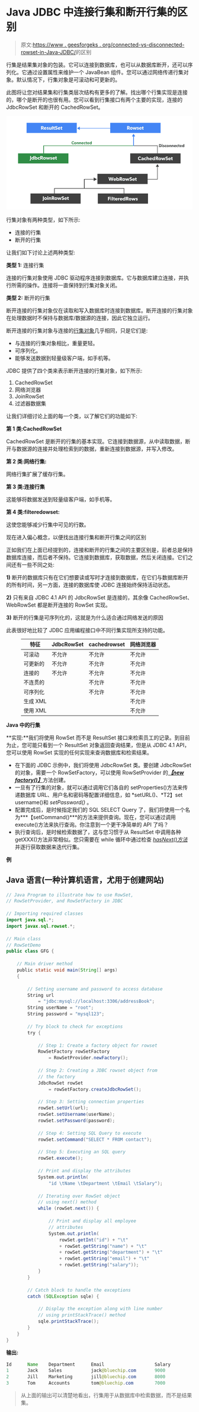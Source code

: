# Java JDBC 中连接行集和断开行集的区别

> 原文:[https://www . geesforgeks . org/connected-vs-disconnected-rowset-in-Java-JDBC/](https://www.geeksforgeeks.org/difference-between-connected-vs-disconnected-rowset-in-java-jdbc/)的区别

行集是结果集对象的包装。它可以连接到数据库，也可以从数据库断开，还可以序列化。它通过设置属性来维护一个 JavaBean 组件。您可以通过网络传递行集对象。默认情况下，行集对象是可滚动和可更新的。

此图将让您对结果集和行集类层次结构有更多的了解。找出哪个行集实现是连接的，哪个是断开的也很有用。您可以看到行集接口有两个主要的实现，连接的 JdbcRowSet 和断开的 CachedRowSet。

![](img/e06aa17e553e854bf0f2d2c2b169d9d1.png)

行集对象有两种类型，如下所示:

*   连接的行集
*   断开的行集

让我们如下讨论上述两种类型:

**类型 1:** 连接行集

连接的行集对象使用 JDBC 驱动程序连接到数据库。它与数据库建立连接，并执行所需的操作。连接将一直保持到行集对象关闭。

**类型 2:** 断开的行集

断开连接的行集对象仅在读取和写入数据库时连接到数据库。断开连接的行集对象在处理数据时不保持与数据库/数据源的连接，因此它独立运行。

断开连接的行集对象与连接的[行集对象](https://www.geeksforgeeks.org/what-is-rowset-in-java-jdbc/)几乎相同，只是它们是:

*   与连接的行集对象相比，重量更轻。
*   可序列化。
*   能够发送数据到轻量级客户端，如手机等。

JDBC 提供了四个类来表示断开连接的行集对象，如下所示:

1.  CachedRowSet
2.  网络浏览器
3.  JoinRowSet
4.  过滤器数据集

让我们详细讨论上面的每一个类，以了解它们的功能如下:

**第 1 类:CachedRowSet**

CachedRowSet 是断开的行集的基本实现。它连接到数据源，从中读取数据，断开与数据源的连接并处理检索到的数据，重新连接到数据源，并写入修改。

**第 2 类:网络行集:**

网络行集扩展了缓存行集。

**第 3 类:连接行集**

这能够将数据发送到轻量级客户端，如手机等。

**第 4 类:filteredowset:**

这使您能够减少行集中可见的行数。

现在进入偏心概念，以便找出连接行集和断开行集之间的区别

正如我们在上面已经提到的，连接和断开的行集之间的主要区别是，前者总是保持数据库连接，而后者不保持。它连接到数据库，获取数据，然后关闭连接。它们之间还有一些不同之处:

**1)** 断开的数据库只有在它们想要读或写时才连接到数据库，在它们与数据库断开的所有时间，另一方面，连接的数据库使 JDBC 连接始终保持活动状态。

**2)** 只有来自 JDBC 4.1 API 的 JdbcRowSet 是连接的，其余像 CachedRowSet、WebRowSet 都是断开连接的 RowSet 实现。

**3)** 断开的行集是可序列化的，这就是为什么适合通过网络发送的原因

此表很好地比较了 JDBC 应用编程接口中不同行集实现所支持的功能。

<figure class="table">

| 特征 | JdbcRowSet | cachedrowset | 网络浏览器 |
| --- | --- | --- | --- |
| 可滚动 | 不允许 | 不允许 | 不允许 |
| 可更新的 | 不允许 | 不允许 | 不允许 |
| 连接的 | 不允许 | 不允许 | 不允许 |
| 不连贯的 |   | 不允许 | 不允许 |
| 可序列化 |   | 不允许 | 不允许 |
| 生成 XML |   |   | 不允许 |
| 使用 XML |   |   | 不允许 |

</figure>

**Java 中的行集**

**实现:**我们将使用 RowSet 而不是 ResultSet 接口来检索员工的记录。到目前为止，您可能只看到一个 ResultSet 对象返回查询结果，但是从 JDBC 4.1 API，您可以使用 RowSet 实现的任何实现来查询数据库和检索结果。

*   在下面的 JDBC 示例中，我们将使用 JdbcRowSet 类。要创建 JdbcRowSet 的对象，需要一个 RowSetFactory，可以使用 RowSetProvider 的[***【new factory()】***](https://www.geeksforgeeks.org/what-is-rowset-in-java-jdbc/)方法创建。
*   一旦有了行集的对象，就可以通过调用它们各自的 setProperties()方法来传递数据库 URL、用户名和密码等配置详细信息，如 *setURL()、*T2】set username()和 *setPassword()* 。
*   配置完成后，是时候指定我们的 SQL SELECT Query 了，我们将使用一个名为***【setCommand()***的方法来提供查询。现在，您可以通过调用 execute()方法来执行查询。你注意到一个更干净简单的 API 了吗？
*   执行查询后，是时候检索数据了，这与您习惯于从 ResultSet 中调用各种 getXXX()方法非常相似。您只需要在 while 循环中通过检查 [*hasNext()方法*](https://www.geeksforgeeks.org/difference-between-next-and-hasnext-method-in-java-collections/) 并逐行获取数据来迭代行集。

**例**

## Java 语言(一种计算机语言，尤用于创建网站)

```java
// Java Program to illustrate how to use RowSet,
// RowSetProvider, and RowSetFactory in JDBC

// Importing required classes
import java.sql.*;
import javax.sql.rowset.*;

// Main class
// RowSetDemo
public class GFG {

    // Main driver method
    public static void main(String[] args)
    {

        // Setting username and password to access database
        String url
            = "jdbc:mysql://localhost:3306/addressBook";
        String userName = "root";
        String password = "mysql123";

        // Try block to check for exceptions
        try {

            // Step 1: Create a factory object for rowset
            RowSetFactory rowSetFactory
                = RowSetProvider.newFactory();

            // Step 2: Creating a JDBC rowset object from
            // the factory
            JdbcRowSet rowSet
                = rowSetFactory.createJdbcRowSet();

            // Step 3: Setting connection properties
            rowSet.setUrl(url);
            rowSet.setUsername(userName);
            rowSet.setPassword(password);

            // Step 4: Setting SQL Query to execute
            rowSet.setCommand("SELECT * FROM contact");

            // Step 5: Executing an SQL query
            rowSet.execute();

            // Print and display the attributes
            System.out.println(
                "id \tName \tDepartment \tEmail \tSalary");

            // Iterating over RowSet object
            // using next() method
            while (rowSet.next()) {

                // Print and display all employee
                // attributes
                System.out.println(
                    rowSet.getInt("id") + "\t"
                    + rowSet.getString("name") + "\t"
                    + rowSet.getString("department") + "\t"
                    + rowSet.getString("email") + "\t"
                    + rowSet.getString("salary"));
            }
        }

        // Catch block to handle the exceptions
        catch (SQLException sqle) {

            // Display the exception along with line number
            // using printStackTrace() method
            sqle.printStackTrace();
        }
    }
}
```

**输出:**

```java
Id      Name    Department      Email                   Salary
1       Jack    Sales           jack@bluechip.com       9000
2       Jill    Marketing       jill@bluechip.com       8000
3       Tom     Accounts        tom@bluechip.com        7000
```

> 从上面的输出可以清楚地看出，行集用于从数据库中检索数据，而不是结果集。
